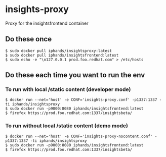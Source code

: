 # insights-proxy
Proxy for the insightsfrontend container


## Do these once
```
$ sudo docker pull iphands/insightsproxy:latest
$ sudo docker pull iphands/insightsfrontend:latest
$ sudo echo -e "\n127.0.0.1 prod.foo.redhat.com" > /etc/hosts
```

## Do these each time you want to run the env

### To run with local /static content (developer mode)
```
$ docker run --net='host' -e CONF='insights-proxy.conf' -p1337:1337 -ti iphands/insightsproxy
$ sudo docker run -p9000:8080 iphands/insightsfrontend:latest
$ firefox https://prod.foo.redhat.com:1337/insightsbeta/
```

### To run without local /static content (demo mode)
```
$ docker run --net='host' -e CONF='insights-proxy-nocontent.conf' -p1337:1337 -ti iphands/insightsproxy
$ sudo docker run -p9000:8080 iphands/insightsfrontend:latest
$ firefox https://prod.foo.redhat.com:1337/insightsbeta/
```
